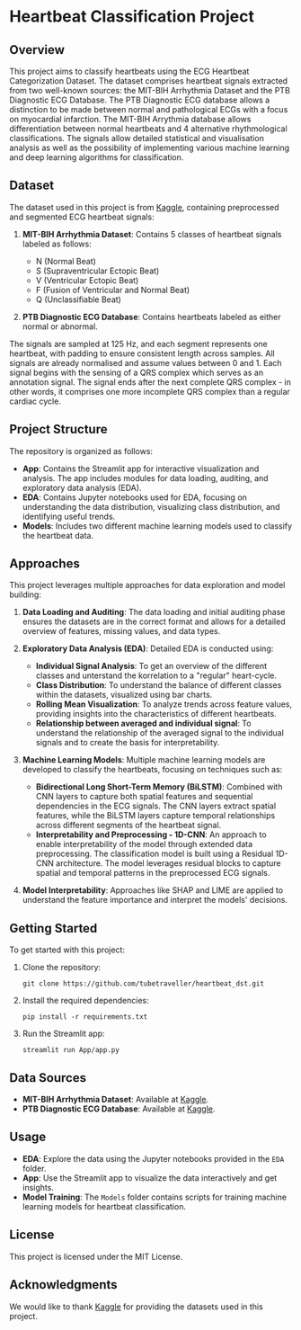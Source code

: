 # Heartbeat Classification Project

## Overview
This project aims to classify heartbeats using the ECG Heartbeat Categorization Dataset. The dataset comprises heartbeat signals extracted from two well-known sources: the MIT-BIH Arrhythmia Dataset and the PTB Diagnostic ECG Database. The PTB Diagnostic ECG database allows a distinction to be made between normal and pathological ECGs with a focus on myocardial infarction. The MIT-BIH Arrythmia database allows differentiation between normal heartbeats and 4 alternative rhythmological classifications. The signals allow detailed statistical and visualisation analysis as well as the possibility of implementing various machine learning and deep learning algorithms for classification. 

## Dataset
The dataset used in this project is from [Kaggle](https://www.kaggle.com/datasets/shayanfazeli/heartbeat?select=ptbdb_normal.csv), containing preprocessed and segmented ECG heartbeat signals:

1. **MIT-BIH Arrhythmia Dataset**: Contains 5 classes of heartbeat signals labeled as follows:
   - N (Normal Beat)
   - S (Supraventricular Ectopic Beat)
   - V (Ventricular Ectopic Beat)
   - F (Fusion of Ventricular and Normal Beat)
   - Q (Unclassifiable Beat)

2. **PTB Diagnostic ECG Database**: Contains heartbeats labeled as either normal or abnormal.

The signals are sampled at 125 Hz, and each segment represents one heartbeat, with padding to ensure consistent length across samples.
All signals are already normalised and assume values between 0 and 1. Each signal begins with the sensing of a QRS complex which serves as an annotation signal. The signal ends after the next complete QRS complex - in other words, it comprises one more incomplete QRS complex than a regular cardiac cycle. 

## Project Structure
The repository is organized as follows:

- **App**: Contains the Streamlit app for interactive visualization and analysis. The app includes modules for data loading, auditing, and exploratory data analysis (EDA).
- **EDA**: Contains Jupyter notebooks used for EDA, focusing on understanding the data distribution, visualizing class distribution, and identifying useful trends.
- **Models**: Includes two different machine learning models used to classify the heartbeat data.

## Approaches
This project leverages multiple approaches for data exploration and model building:

1. **Data Loading and Auditing**: The data loading and initial auditing phase ensures the datasets are in the correct format and allows for a detailed overview of features, missing values, and data types.

2. **Exploratory Data Analysis (EDA)**: Detailed EDA is conducted using:
   - **Individual Signal Analysis**: To get an overview of the different classes and unterstand the korrelation to a "regular" heart-cycle. 
   - **Class Distribution**: To understand the balance of different classes within the datasets, visualized using bar charts.
   - **Rolling Mean Visualization**: To analyze trends across feature values, providing insights into the characteristics of different heartbeats.
   - **Relationship between averaged and individual signal**: To understand the relationship of the averaged signal to the individual signals and to create the basis for interpretability. 

3. **Machine Learning Models**: Multiple machine learning models are developed to classify the heartbeats, focusing on techniques such as:
   - **Bidirectional Long Short-Term Memory (BiLSTM)**: Combined with CNN layers to capture both spatial features and sequential dependencies in the ECG signals. The CNN layers extract spatial features, while the BiLSTM layers capture temporal relationships across different segments of the heartbeat signal.
   - **Interpretability and Preprocessing - 1D-CNN**: An approach to enable interpretability of the model through extended data preprocessing. The classification model is built using a Residual 1D-CNN architecture. The model leverages residual blocks to capture spatial and temporal patterns in the preprocessed ECG signals.

     
4. **Model Interpretability**: Approaches like SHAP and LIME are applied to understand the feature importance and interpret the models' decisions.

## Getting Started
To get started with this project:

1. Clone the repository:
   ```
   git clone https://github.com/tubetraveller/heartbeat_dst.git
   ```

2. Install the required dependencies:
   ```
   pip install -r requirements.txt
   ```

3. Run the Streamlit app:
   ```
   streamlit run App/app.py
   ```

## Data Sources
- **MIT-BIH Arrhythmia Dataset**: Available at [Kaggle](https://www.kaggle.com/datasets/shayanfazeli/heartbeat?select=ptbdb_normal.csv).
- **PTB Diagnostic ECG Database**: Available at [Kaggle](https://www.kaggle.com/datasets/shayanfazeli/heartbeat?select=ptbdb_normal.csv).

## Usage
- **EDA**: Explore the data using the Jupyter notebooks provided in the `EDA` folder.
- **App**: Use the Streamlit app to visualize the data interactively and get insights.
- **Model Training**: The `Models` folder contains scripts for training machine learning models for heartbeat classification.

## License
This project is licensed under the MIT License. 
## Acknowledgments
We would like to thank [Kaggle](https://www.kaggle.com) for providing the datasets used in this project.

